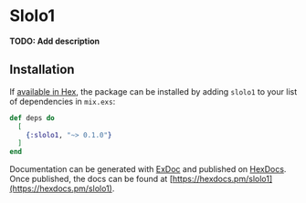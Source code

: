 # Slolo1

**TODO: Add description**

## Installation

If [available in Hex](https://hex.pm/docs/publish), the package can be installed
by adding `slolo1` to your list of dependencies in `mix.exs`:

```elixir
def deps do
  [
    {:slolo1, "~> 0.1.0"}
  ]
end
```

Documentation can be generated with [ExDoc](https://github.com/elixir-lang/ex_doc)
and published on [HexDocs](https://hexdocs.pm). Once published, the docs can
be found at [https://hexdocs.pm/slolo1](https://hexdocs.pm/slolo1).

